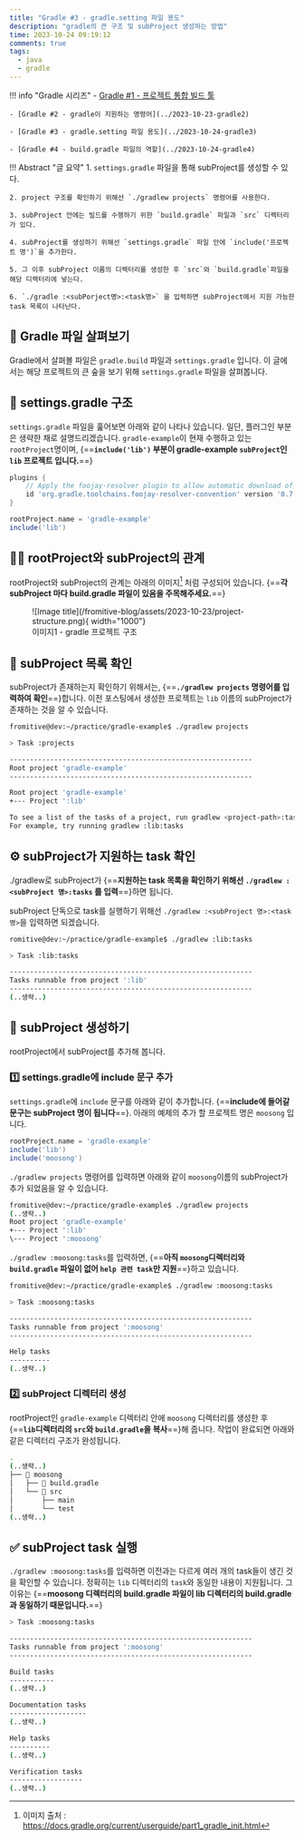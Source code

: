 ```yaml
---
title: "Gradle #3 - gradle.setting 파일 용도"
description: "gradle의 큰 구조 및 subProject 생성하는 방법"
time: 2023-10-24 09:19:12
comments: true
tags:
  - java
  - gradle
---
```


!!! info "Gradle 시리즈"
    - [Gradle #1 - 프로젝트 통합 빌드 툴](../2023-10-23-gradle1)

    - [Gradle #2 - gradle이 지원하는 명령어](../2023-10-23-gradle2)
    
    - [Gradle #3 - gradle.setting 파일 용도](../2023-10-24-gradle3)

    - [Gradle #4 - build.gradle 파일의 역할](../2023-10-24-gradle4)

!!! Abstract "글 요약"
    1. `settings.gradle` 파일을 통해 subProject를 생성할 수 있다.

    2. project 구조를 확인하기 위해선 `./gradlew projects` 명령어를 사용한다.

    3. subProject 안에는 빌드를 수행하기 위한 `build.gradle` 파일과 `src` 디렉터리가 있다.

    4. subProject를 생성하기 위해선 `settings.gradle` 파일 안에 `include('프로젝트 명')`을 추가한다.

    5. 그 이후 subProject 이름의 디렉터리를 생성한 후 `src`와 `build.gradle`파일을 해당 디렉터리에 넣는다.

    6. `./gradle :<subPorject명>:<task명>` 을 입력하면 subProject에서 지원 가능한 task 목록이 나타난다.

## 🔎 Gradle 파일 살펴보기

Gradle에서 살펴볼 파일은 `gradle.build` 파일과 `settings.gradle` 입니다. 이 글에서는 해당 프로젝트의 큰 숲을 보기 위해 `settings.gradle` 파일을 살펴봅니다.

## 🩻 settings.gradle 구조

`settings.gradle` 파일을 훑어보면 아래와 같이 나타나 있습니다. 일단, 플러그인 부분은 생략한 채로 설명드리겠습니다. `gradle-example`이 현재 수행하고 있는 `rootProject`명이며, {==**`include('lib')` 부분이 gradle-example `subProject`인 `lib` 프로젝트 입니다.**==}

``` groovy title="settings.gradle" hl_lines="7"
plugins {
    // Apply the foojay-resolver plugin to allow automatic download of JDKs
    id 'org.gradle.toolchains.foojay-resolver-convention' version '0.7.0'
}

rootProject.name = 'gradle-example'
include('lib')

```

## 🤝🏻 rootProject와 subProject의 관계

rootProject와 subProject의 관계는 아래의 이미지[^1] 처럼 구성되어 있습니다. {==**각 subProject 마다 build.gradle 파일이 있음을 주목해주세요.**==}

<figure markdown>
![Image title](/fromitive-blog/assets/2023-10-23/project-structure.png){ width="1000"}
<figcaption>이미지1 - gradle 프로젝트 구조</figcaption>
</figure>

[^1]:이미지 출처 : https://docs.gradle.org/current/userguide/part1_gradle_init.html

## 📜 subProject 목록 확인 

subProject가 존재하는지 확인하기 위해서는, {==**`./gradlew projects` 명령어를 입력하여 확인**==}합니다. 이전 포스팅에서 생성한 프로젝트는 `lib` 이름의 subProject가 존재하는 것을 알 수 있습니다.

``` bash title="subProject 확인 명령어" hl_lines="10"
fromitive@dev:~/practice/gradle-example$ ./gradlew projects

> Task :projects

------------------------------------------------------------
Root project 'gradle-example'
------------------------------------------------------------

Root project 'gradle-example'
+--- Project ':lib'

To see a list of the tasks of a project, run gradlew <project-path>:tasks
For example, try running gradlew :lib:tasks
```

## ⚙️ subProject가 지원하는 task 확인

./gradlew로 subProject가 {==**지원하는 task 목록을 확인하기 위해선 `./gradlew :<subProject 명>:tasks` 를 입력**==}하면 됩니다.

subProject 단독으로 task를 실행하기 위해선 `./gradlew :<subProject 명>:<task명>`을 입력하면 되겠습니다.

``` bash title="subProject가 지원하는 task 확인" hl_lines="1"
romitive@dev:~/practice/gradle-example$ ./gradlew :lib:tasks

> Task :lib:tasks

------------------------------------------------------------
Tasks runnable from project ':lib'
------------------------------------------------------------
(..생략..)
```

## 🌟 subProject 생성하기

rootProject에서 subProject를 추가해 봅니다.

### 1️⃣ settings.gradle에 include 문구 추가

`settings.gradle`에 `include` 문구를 아래와 같이 추가합니다. {==**include에 들어갈 문구는 subProject 명이 됩니다**==}. 아래의 예제의 추가 할 프로젝트 명은 `moosong` 입니다.

``` groovy title="settings.gradle" linenums="1" hl_lines="3"
rootProject.name = 'gradle-example'
include('lib')
include('moosong')
```

`./gradlew projects` 명령어를 입력하면 아래와 같이 `moosong`이름의 subProject가 추가 되었음을 알 수 있습니다.

``` bash title="gradlew projets 결과" hl_lines="5"
fromitive@dev:~/practice/gradle-example$ ./gradlew projects
(..생략..)
Root project 'gradle-example'
+--- Project ':lib'
\--- Project ':moosong'
```

`./gradlew :moosong:tasks`를 입력하면, {==**아직 `moosong`디렉터리와 `build.gradle` 파일이 없어 `help 관련 task`만 지원**==}하고 있습니다.

``` bash title="./gradlew :moosong:tasks 실행 결과 1" hl_lines="9"
fromitive@dev:~/practice/gradle-example$ ./gradlew :moosong:tasks

> Task :moosong:tasks

------------------------------------------------------------
Tasks runnable from project ':moosong'
------------------------------------------------------------

Help tasks
----------
(..생략..)
```

### 2️⃣ subProject 디렉터리 생성

rootProject인 `gradle-example` 디렉터리 안에 `moosong` 디렉터리를 생성한 후 {==**`lib`디렉터리의 `src`와 `build.gradle`을 복사**==}해 줍니다. 작업이 완료되면 아래와 같은 디렉터리 구조가 완성됩니다.

``` bash title="moosong 디렉터리 구조" hl_lines="4 5"
.
(..생략..)
├── 📁 moosong
│   ├── 📄 build.gradle
│   └── 📁 src
│       ├── main
│       └── test
(..생략..)
```

## ✅ subProject task 실행

`./gradlew :moosong:tasks`를 입력하면 이전과는 다르게 여러 개의 task들이 생긴 것을 확인할 수 있습니다. 정확히는 `lib` 디렉터리의 `task`와 동일한 내용이 지원됩니다. 그 이유는 {==**moosong 디렉터리의 build.gradle 파일이 lib 디렉터리의 build.gradle과 동일하기 때문입니다.**==}

``` bash title="./gradlew :moosong:tasks 실행 결과 2" hl_lines="7 11 19"
> Task :moosong:tasks

------------------------------------------------------------
Tasks runnable from project ':moosong'
------------------------------------------------------------

Build tasks
-----------
(..생략..)

Documentation tasks
-------------------
(..생략..)

Help tasks
----------
(..생략..)

Verification tasks
------------------
(..생략..)
```


